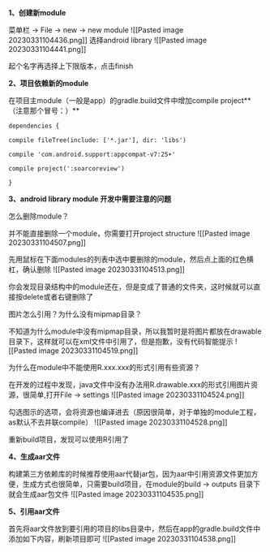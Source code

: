 **1、创建新module**

菜单栏 → File → new → new module
![[Pasted image 20230331104436.png]]
选择android library
![[Pasted image 20230331104441.png]]

起个名字再选择上下限版本，点击finish

**2、项目依赖新的module**

在项目主module（一般是app）的gradle.build文件中增加compile project**（注意那个冒号：）**
```
dependencies {

compile fileTree(include: ['*.jar'], dir: 'libs')

compile 'com.android.support:appcompat-v7:25+'

compile project(':soarcoreview')

}
```

  

**3、android library module 开发中需要注意的问题**

怎么删除module？

并不能直接删除一个module，你需要打开project structure
![[Pasted image 20230331104507.png]]

先用鼠标在下面modules的列表中选中要删除的module，然后点上面的红色横杠，确认删除
![[Pasted image 20230331104513.png]]

你会发现目录结构中的module还在，但是变成了普通的文件夹，这时候就可以直接按delete或者右键删除了

  

图片怎么引用？为什么没有mipmap目录？

不知道为什么module中没有mipmap目录，所以我暂时是将图片都放在drawable目录下，这样就可以在xml文件中引用了，但是抱歉，没有代码智能提示
![[Pasted image 20230331104519.png]]

为什么在module中不能使用R.xxx.xxx的形式引用有些资源？

在开发的过程中发现，java文件中没有办法用R.drawable.xxx的形式引用图片资源，很简单,打开File → settings
![[Pasted image 20230331104524.png]]

勾选图示的选项，会将资源也编译进去（原因很简单，对于单独的module工程，as默认不去并联compile）
![[Pasted image 20230331104528.png]]

重新build项目，发现可以使用R引用了

  

**4、生成aar文件**

构建第三方依赖库的时候推荐使用aar代替jar包，因为aar中引用资源文件更加方便，生成方式也很简单，只需要build项目，在module的build → outputs 目录下就会生成aar包文件
![[Pasted image 20230331104535.png]]

**5、引用aar文件**

首先将aar文件放到要引用的项目的libs目录中，然后在app的gradle.build文件中添加如下内容，刷新项目即可
![[Pasted image 20230331104538.png]]